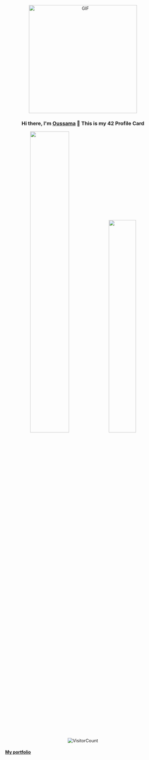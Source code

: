 <div align="center">
<img align="center" alt="GIF" height="350px" src="https://1337-readme.vercel.app/api/profile?cursus=42&dark=true&email=hide&login=oouklich" />

### Hi there, I'm [Oussama](https://ilkou.github.io) 👋 This is my 42 Profile Card
</div>

<div align="center">
<p>
<img width="50%" src="https://github-readme-stats.vercel.app/api?username=ilkou&show_icons=true&theme=radical" />
<img width="42%" src="https://github-readme-stats.anuraghazra1.vercel.app/api/top-langs/?username=ilkou&layout=compact&bg_color=30,e96443,904e95&title_color=fff&text_color=fff" />
</p>


![VisitorCount](https://profile-counter.glitch.me/{ilkou}/count.svg)

</div>

#### [My portfolio](https://ilkou.github.io)

<!--
**ilkou/ilkou** is a ✨ _special_ ✨ repository because its `README.md` (this file) appears on your GitHub profile.

Here are some ideas to get you started:

- 🔭 I’m currently working on ...
- 🌱 I’m currently learning ...
- 👯 I’m looking to collaborate on ...
- 🤔 I’m looking for help with ...
- 💬 Ask me about ...
- 📫 How to reach me: ...
- 😄 Pronouns: ...
- ⚡ Fun fact: ...
-->
